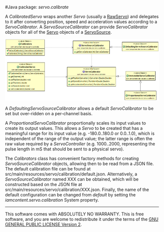 #Java package: _servo.calibrate_

A _CalibratedServo_ wraps another _Servo_ (usually a [RawServo](com.iamcontent.device.servo.raw.md)) and delegates to it after converting position, speed and acceleration values according to a _ServoCalibrator_. A _ServoSourceCalibrator_ can provide _ServoCalibrator_ objects for all of the [Servo](com.iamcontent.device.servo.md) objects of a [ServoSource](com.iamcontent.device.servo.md).

![Class Diagram](../uml/com.iamcontent.device.servo.calibrate.png)

A _DefaultingServoSourceCalibrator_ allows a default _ServoCalibrator_ to be set but over-ridden on a per-channel basis.

A _ProportionalServoCalibrator_ proportionally scales its input values to create its output values. This allows a _Servo_ to be created that has a meaningful range for its input value (e.g. -180.0..180.0 or 0.0..1.0), which is independent of the range of the output value; the latter range is often the raw value required by a _ServoController_ (e.g. 1000..2000, representing the pulse length in mS that should be sent to a physical servo).

The _Calibrators_ class has convenient factory methods for creating _ServoSourceCalibrator_ objects, allowing then to be read from a JSON file. The default calibration file can be found at src/main/resources/servo/calibration/default.json. Alternatively, a _ServoSourceCalibrator_ named XXX can be obtained, which will be constructed based on the JSON file at src/main/resources/servo/calibration/XXX.json. Finally, the name of the default configuration can be changed from _default_ by setting the _iamcontent.servo.calibration_ System property.


---

This software comes with ABSOLUTELY NO WARRANTY. This is free software, and you are welcome to redistribute it
under the terms of the [GNU GENERAL PUBLIC LICENSE Version 2](https://www.gnu.org/licenses/gpl-2.0.html).
